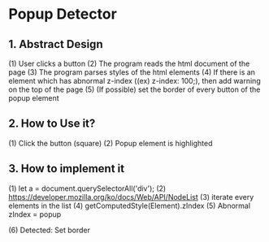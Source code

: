 # Popup Detector

## 1. Abstract Design
(1) User clicks a button
(2) The program reads the html document of the page
(3) The program parses styles of the html elements
(4) If there is an element which has abnormal z-index ((ex) z-index: 100;), then add warning on the top of the page
(5) (If possible) set the border of every button of the popup element

## 2. How to Use it?
(1) Click the button (square)
(2) Popup element is highlighted

## 3. How to implement it
(1) let a = document.querySelectorAll('div');
(2) https://developer.mozilla.org/ko/docs/Web/API/NodeList
(3) iterate every elements in the list
(4) getComputedStyle(Element).zIndex
(5) Abnormal zIndex = popup

(6) Detected: Set border